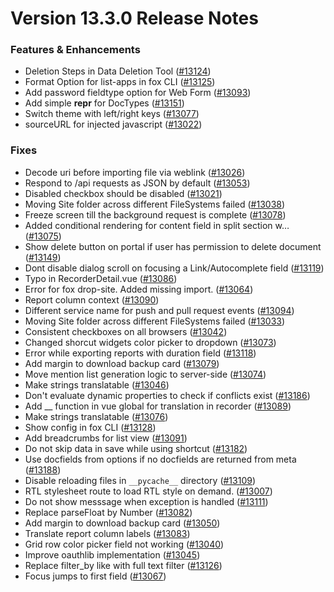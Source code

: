 # Version 13.3.0 Release Notes

### Features & Enhancements

- Deletion Steps in Data Deletion Tool ([#13124](https://github.com/vhtfm/vhtfm/pull/13124))
- Format Option for list-apps in fox CLI ([#13125](https://github.com/vhtfm/vhtfm/pull/13125))
- Add password fieldtype option for Web Form ([#13093](https://github.com/vhtfm/vhtfm/pull/13093))
- Add simple __repr__ for DocTypes ([#13151](https://github.com/vhtfm/vhtfm/pull/13151))
- Switch theme with left/right keys ([#13077](https://github.com/vhtfm/vhtfm/pull/13077))
- sourceURL for injected javascript ([#13022](https://github.com/vhtfm/vhtfm/pull/13022))

### Fixes

- Decode uri before importing file via weblink ([#13026](https://github.com/vhtfm/vhtfm/pull/13026))
- Respond to /api requests as JSON by default ([#13053](https://github.com/vhtfm/vhtfm/pull/13053))
- Disabled checkbox should be disabled ([#13021](https://github.com/vhtfm/vhtfm/pull/13021))
- Moving Site folder across different FileSystems failed ([#13038](https://github.com/vhtfm/vhtfm/pull/13038))
- Freeze screen till the background request is complete ([#13078](https://github.com/vhtfm/vhtfm/pull/13078))
- Added conditional rendering for content field in split section w… ([#13075](https://github.com/vhtfm/vhtfm/pull/13075))
- Show delete button on portal if user has permission to delete document ([#13149](https://github.com/vhtfm/vhtfm/pull/13149))
- Dont disable dialog scroll on focusing a Link/Autocomplete field ([#13119](https://github.com/vhtfm/vhtfm/pull/13119))
- Typo in RecorderDetail.vue ([#13086](https://github.com/vhtfm/vhtfm/pull/13086))
- Error for fox drop-site. Added missing import. ([#13064](https://github.com/vhtfm/vhtfm/pull/13064))
- Report column context ([#13090](https://github.com/vhtfm/vhtfm/pull/13090))
- Different service name for push and pull request events ([#13094](https://github.com/vhtfm/vhtfm/pull/13094))
- Moving Site folder across different FileSystems failed ([#13033](https://github.com/vhtfm/vhtfm/pull/13033))
- Consistent checkboxes on all browsers ([#13042](https://github.com/vhtfm/vhtfm/pull/13042))
- Changed shorcut widgets color picker to dropdown ([#13073](https://github.com/vhtfm/vhtfm/pull/13073))
- Error while exporting reports with duration field ([#13118](https://github.com/vhtfm/vhtfm/pull/13118))
- Add margin to download backup card ([#13079](https://github.com/vhtfm/vhtfm/pull/13079))
- Move mention list generation logic to server-side ([#13074](https://github.com/vhtfm/vhtfm/pull/13074))
- Make strings translatable ([#13046](https://github.com/vhtfm/vhtfm/pull/13046))
- Don't evaluate dynamic properties to check if conflicts exist ([#13186](https://github.com/vhtfm/vhtfm/pull/13186))
- Add __ function in vue global for translation in recorder ([#13089](https://github.com/vhtfm/vhtfm/pull/13089))
- Make strings translatable ([#13076](https://github.com/vhtfm/vhtfm/pull/13076))
- Show config in fox CLI ([#13128](https://github.com/vhtfm/vhtfm/pull/13128))
- Add breadcrumbs for list view ([#13091](https://github.com/vhtfm/vhtfm/pull/13091))
- Do not skip data in save while using shortcut ([#13182](https://github.com/vhtfm/vhtfm/pull/13182))
- Use docfields from options if no docfields are returned from meta ([#13188](https://github.com/vhtfm/vhtfm/pull/13188))
- Disable reloading files in `__pycache__` directory ([#13109](https://github.com/vhtfm/vhtfm/pull/13109))
- RTL stylesheet route to load RTL style on demand. ([#13007](https://github.com/vhtfm/vhtfm/pull/13007))
- Do not show messsage when exception is handled ([#13111](https://github.com/vhtfm/vhtfm/pull/13111))
- Replace parseFloat by Number ([#13082](https://github.com/vhtfm/vhtfm/pull/13082))
- Add margin to download backup card ([#13050](https://github.com/vhtfm/vhtfm/pull/13050))
- Translate report column labels ([#13083](https://github.com/vhtfm/vhtfm/pull/13083))
- Grid row color picker field not working ([#13040](https://github.com/vhtfm/vhtfm/pull/13040))
- Improve oauthlib implementation ([#13045](https://github.com/vhtfm/vhtfm/pull/13045))
- Replace filter_by like with full text filter ([#13126](https://github.com/vhtfm/vhtfm/pull/13126))
- Focus jumps to first field ([#13067](https://github.com/vhtfm/vhtfm/pull/13067))